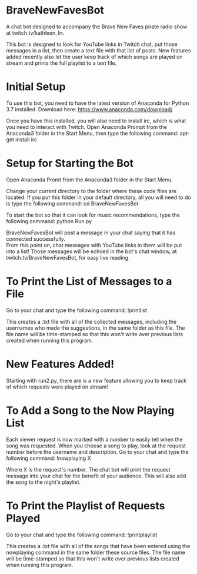 # BraveNewFavesBot
A chat bot designed to accompany the Brave New Faves pirate radio show at twitch.tv/kathleen_lrr.

This bot is designed to look for YouTube links in Twitch chat, put those messages in a list,
then create a text file with that list of posts.
New features added recently also let the user keep track of which songs are played on stream and
prints the full playlist to a text file.

# Initial Setup

To use this bot, you need to have the latest version of Anaconda for Python 3.7 installed.
Download here: https://www.anaconda.com/download/

Once you have this installed, you will also need to install irc, which is what you need to interact
with Twitch. 
Open Anaconda Prompt from the Anaconda3 folder in the Start Menu, then type the following command:
	apt-get install irc
	
# Setup for Starting the Bot

Open Anaconda Promt from the Anaconda3 folder in the Start Menu.

Change your current directory to the folder where these code files are located. If you put this folder
in your default directory, all you will need to do is type the following command:
	cd BraveNewFavesBot
	
To start the bot so that it can look for music recommendations, type the following command:
	python Run.py 
	
BraveNewFavesBot will post a message in your chat saying that it has connected successfully.	
From this point on, chat messages with YouTube links in them will be put into a list! Those messages
will be echoed in the bot's chat window, at twitch.tv/BraveNewFavesBot, for easy live reading.

# To Print the List of Messages to a File

Go to your chat and type the following command:
	!printlist
	
This creates a .txt file with all of the collected messages, including the usernames who made the suggestions, 
in the same folder as this file. The file name will be time-stamped so that this won't write over previous lists
created when running this program.

# New Features Added!

Starting with run2.py, there are is a new feature allowing you to keep track of which requests were played on stream!

# To Add a Song to the Now Playing List

Each viewer request is now marked with a number to easily tell when the song was requested. When you choose a song
to play, look at the request number before the username and description. Go to your chat and type the following
command:
	!nowplaying X
	
Where X is the request's number. The chat bot will print the request message into your chat for the benefit of 
your audience. This will also add the song to the night's playlist.

# To Print the Playlist of Requests Played

Go to your chat and type the following command:
	!printplaylist
	
This creates a .txt file with all of the songs that have been entered using the nowplaying command in the same folder
these source files. The file name will be time-stamped so that this won't write over previous lists created when
running this program.
